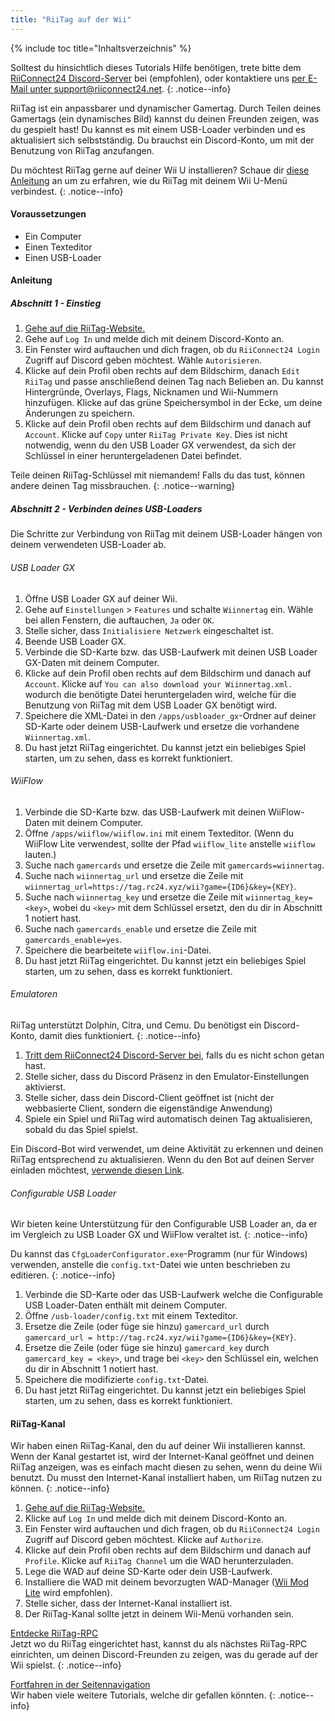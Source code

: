 ```yaml
---
title: "RiiTag auf der Wii"
---
```


{% include toc title="Inhaltsverzeichnis" %}

Solltest du hinsichtlich dieses Tutorials Hilfe benötigen, trete bitte dem [RiiConnect24 Discord-Server](https://discord.gg/rc24) bei (empfohlen), oder kontaktiere uns [per E-Mail unter support@riiconnect24.net](mailto:support@riiconnect24.net).
{: .notice--info}

RiiTag ist ein anpassbarer und dynamischer Gamertag. Durch Teilen deines Gamertags (ein dynamisches Bild) kannst du deinen Freunden zeigen, was du gespielt hast! Du kannst es mit einem USB-Loader verbinden und es aktualisiert sich selbstständig. Du brauchst ein Discord-Konto, um mit der Benutzung von RiiTag anzufangen.

Du möchtest RiiTag gerne auf deiner Wii U installieren? Schaue dir [diese Anleitung](riitag-wiiu) an um zu erfahren, wie du RiiTag mit deinem Wii U-Menü verbindest.
{: .notice--info}

#### Voraussetzungen

* Ein Computer
* Einen Texteditor
* Einen USB-Loader

#### Anleitung

##### Abschnitt 1 - Einstieg

1. [Gehe auf die RiiTag-Website.](https://tag.rc24.xyz/)
2. Gehe auf `Log In` und melde dich mit deinem Discord-Konto an.
3. Ein Fenster wird auftauchen und dich fragen, ob du `RiiConnect24 Login` Zugriff auf Discord geben möchtest. Wähle `Autorisieren`.
4. Klicke auf dein Profil oben rechts auf dem Bildschirm, danach `Edit RiiTag` und passe anschließend deinen Tag nach Belieben an. Du kannst Hintergründe, Overlays, Flags, Nicknamen und Wii-Nummern hinzufügen. Klicke auf das grüne Speichersymbol in der Ecke, um deine Änderungen zu speichern.
5. Klicke auf dein Profil oben rechts auf dem Bildschirm und danach auf `Account`. Klicke auf `Copy` unter `RiiTag Private Key`. Dies ist nicht notwendig, wenn du den USB Loader GX verwendest, da sich der Schlüssel in einer heruntergeladenen Datei befindet.

Teile deinen RiiTag-Schlüssel mit niemandem! Falls du das tust, können andere deinen Tag missbrauchen.
{: .notice--warning}

##### Abschnitt 2 - Verbinden deines USB-Loaders

Die Schritte zur Verbindung von RiiTag mit deinem USB-Loader hängen von deinem verwendeten USB-Loader ab.

###### USB Loader GX

1. Öffne USB Loader GX auf deiner Wii.
2. Gehe auf `Einstellungen` > `Features` und schalte `Wiinnertag` ein. Wähle bei allen Fenstern, die auftauchen, `Ja` oder `OK`.
3. Stelle sicher, dass `Initialisiere Netzwerk` eingeschaltet ist.
4. Beende USB Loader GX.
5. Verbinde die SD-Karte bzw. das USB-Laufwerk mit deinen USB Loader GX-Daten mit deinem Computer.
6. Klicke auf dein Profil oben rechts auf dem Bildschirm und danach auf `Account`. Klicke auf `You can also download your Wiinnertag.xml.` wodurch die benötigte Datei heruntergeladen wird, welche für die Benutzung von RiiTag mit dem USB Loader GX benötigt wird.
7. Speichere die XML-Datei in den `/apps/usbloader_gx`-Ordner auf deiner SD-Karte oder deinem USB-Laufwerk und ersetze die vorhandene `Wiinnertag.xml`.
8. Du hast jetzt RiiTag eingerichtet. Du kannst jetzt ein beliebiges Spiel starten, um zu sehen, dass es korrekt funktioniert.

###### WiiFlow

1. Verbinde die SD-Karte bzw. das USB-Laufwerk mit deinen WiiFlow-Daten mit deinem Computer.
2. Öffne `/apps/wiiflow/wiiflow.ini` mit einem Texteditor. (Wenn du WiiFlow Lite verwendest, sollte der Pfad `wiiflow_lite` anstelle `wiiflow` lauten.)
3. Suche nach `gamercards` und ersetze die Zeile mit `gamercards=wiinnertag`.
4. Suche nach `wiinnertag_url` und ersetze die Zeile mit `wiinnertag_url=https://tag.rc24.xyz/wii?game={ID6}&key={KEY}`.
5. Suche nach `wiinnertag_key` und ersetze die Zeile mit `wiinnertag_key=<key>`, wobei du `<key>` mit dem Schlüssel ersetzt, den du dir in Abschnitt 1 notiert hast.
6. Suche nach `gamercards_enable` und ersetze die Zeile mit `gamercards_enable=yes`.
7. Speichere die bearbeitete `wiiflow.ini`-Datei.
8. Du hast jetzt RiiTag eingerichtet. Du kannst jetzt ein beliebiges Spiel starten, um zu sehen, dass es korrekt funktioniert.

###### Emulatoren

RiiTag unterstützt Dolphin, Citra, und Cemu. Du benötigst ein Discord-Konto, damit dies funktioniert.
{: .notice--info}

1. [Tritt dem RiiConnect24 Discord-Server bei](https://discord.gg/rc24), falls du es nicht schon getan hast.
2. Stelle sicher, dass du Discord Präsenz in den Emulator-Einstellungen aktivierst.
3. Stelle sicher, dass dein Discord-Client geöffnet ist (nicht der webbasierte Client, sondern die eigenständige Anwendung)
4. Spiele ein Spiel und RiiTag wird automatisch deinen Tag aktualisieren, sobald du das Spiel spielst.

Ein Discord-Bot wird verwendet, um deine Aktivität zu erkennen und deinen RiiTag entsprechend zu aktualisieren. Wenn du den Bot auf deinen Server einladen möchtest, [verwende diesen Link](https://discord.com/oauth2/authorize?client_id=596108891071447052&scope=bot).

###### Configurable USB Loader

Wir bieten keine Unterstützung für den Configurable USB Loader an, da er im Vergleich zu USB Loader GX und WiiFlow veraltet ist.
{: .notice--info}

Du kannst das `CfgLoaderConfigurator.exe`-Programm (nur für Windows) verwenden, anstelle die `config.txt`-Datei wie unten beschrieben zu editieren.
{: .notice--info}

1. Verbinde die SD-Karte oder das USB-Laufwerk welche die Configurable USB Loader-Daten enthält mit deinem Computer.
2. Öffne `/usb-loader/config.txt` mit einem Texteditor.
3. Ersetze die Zeile (oder füge sie hinzu) `gamercard_url` durch `gamercard_url = http://tag.rc24.xyz/wii?game={ID6}&key={KEY}`.
4. Ersetze die Zeile (oder füge sie hinzu) `gamercard_key` durch `gamercard_key = <key>`, und trage bei `<key>` den Schlüssel ein, welchen du dir in Abschnitt 1 notiert hast.
5. Speichere die modifizierte `config.txt`-Datei.
6. Du hast jetzt RiiTag eingerichtet. Du kannst jetzt ein beliebiges Spiel starten, um zu sehen, dass es korrekt funktioniert.

#### RiiTag-Kanal

Wir haben einen RiiTag-Kanal, den du auf deiner Wii installieren kannst. Wenn der Kanal gestartet ist, wird der Internet-Kanal geöffnet und deinen RiiTag anzeigen, was es einfach macht diesen zu sehen, wenn du deine Wii benutzt. Du musst den Internet-Kanal installiert haben, um RiiTag nutzen zu können.
{: .notice--info}

1. [Gehe auf die RiiTag-Website.](https://tag.rc24.xyz/)
2. Klicke auf `Log In` und melde dich mit deinem Discord-Konto an.
3. Ein Fenster wird auftauchen und dich fragen, ob du `RiiConnect24 Login` Zugriff auf Discord geben möchtest. Klicke auf `Authorize`.
4. Klicke auf dein Profil oben rechts auf dem Bildschirm und danach auf `Profile`. Klicke auf `RiiTag Channel` um die WAD herunterzuladen.
5. Lege die WAD auf deine SD-Karte oder dein USB-Laufwerk.
6. Installiere die WAD mit deinem bevorzugten WAD-Manager ([Wii Mod Lite](wiimodlite) wird empfohlen).
7. Stelle sicher, dass der Internet-Kanal installiert ist.
8. Der RiiTag-Kanal sollte jetzt in deinem Wii-Menü vorhanden sein.

[Entdecke RiiTag-RPC](https://github.com/RiiConnect24/RiiTag-RPC/releases/latest)<br> Jetzt wo du RiiTag eingerichtet hast, kannst du als nächstes RiiTag-RPC einrichten, um deinen Discord-Freunden zu zeigen, was du gerade auf der Wii spielst.
{: .notice--info}

[Fortfahren in der Seitennavigation](site-navigation)<br> Wir haben viele weitere Tutorials, welche dir gefallen könnten.
{: .notice--info}
